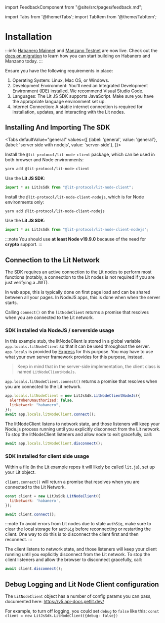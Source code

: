 import FeedbackComponent from "@site/src/pages/feedback.md";

import Tabs from '@theme/Tabs';
import TabItem from '@theme/TabItem';

# Installation

:::info
[Habanero Mainnet](../network/networks/mainnet) and [Manzano Testnet](../network/networks/testnet) are now live. Check out the [docs on migration](../network/migration-guide) to learn how you can start building on Habanero and Manzano today. 
:::

Ensure you have the following requirements in place:

1. Operating System: Linux, Mac OS, or Windows.
2. Development Environment: You'll need an Integrated Development Environment (IDE) installed. We recommend Visual Studio Code.
3. Languages: The Lit JS SDK supports JavaScript. Make sure you have the appropriate language environment set up.
4. Internet Connection: A stable internet connection is required for installation, updates, and interacting with the Lit nodes.

## Installing And Importing The SDK

<Tabs
defaultValue="general"
values={[
{label: 'general', value: 'general'},
{label: 'server side with nodejs', value: 'server-side'},
]}>
<TabItem value="general">

Install the `@lit-protocol/lit-node-client` package, which can be used in both browser and Node environments:

```sh
yarn add @lit-protocol/lit-node-client
```

Use the **Lit JS SDK**:

```js
import * as LitJsSdk from "@lit-protocol/lit-node-client";
```

</TabItem>

<TabItem value="server-side">

Install the `@lit-protocol/lit-node-client-nodejs`, which is for Node environments only:

```sh
yarn add @lit-protocol/lit-node-client-nodejs
```

Use the **Lit JS SDK**:

```js
import * as LitJsSdk from "@lit-protocol/lit-node-client-nodejs";
```

</TabItem>
</Tabs>

:::note
You should use **at least Node v19.9.0** because of the need for **crypto** support.
:::

## Connection to the Lit Network

The SDK requires an active connection to the Lit nodes to perform most functions (notably, a connection to the Lit nodes is not required if you are just verifying a JWT).

In web apps, this is typically done on first page load and can be shared between all your pages. In NodeJS apps, this is done when when the server starts.

Calling `connect()` on the `litNodeClient` returns a promise that resolves when you are connected to the Lit network.

### SDK installed via NodeJS / serverside usage

In this example stub, the litNodeClient is stored in a global variable `app.locals.litNodeClient` so that it can be used throughout the server. `app.locals` is provided by [Express](https://expressjs.com/) for this purpose. You may have to use what your own server framework provides for this purpose, instead.

> Keep in mind that in the server-side implementation, the client class is named `LitNodeClientNodeJs`.

`app.locals.litNodeClient.connect()` returns a promise that resolves when you are connected to the Lit network.

```js
app.locals.litNodeClient = new LitJsSdk.LitNodeClientNodeJs({
  alertWhenUnauthorized: false,
  litNetwork: "habanero",
});
await app.locals.litNodeClient.connect();
```

The litNodeClient listens to network state, and those listeners will keep your Node.js process running until you explicitly disconnect from the Lit network.
To stop the litNodeClient listeners and allow node to exit gracefully, call:

```js
await app.locals.litNodeClient.disconnect();
```

### SDK installed for client side usage

Within a file (in the Lit example repos it will likely be called `lit.js`), set up your Lit object.

`client.connect()` will return a promise that resolves when you are connected to the Lit Network.

```js
const client = new LitJsSdk.LitNodeClient({
  litNetwork: 'habanero',
});

await client.connect();
```

:::note
To avoid errors from Lit nodes due to stale `authSig`, make sure to clear the local storage for `authSig` before reconnecting or restarting the client. One way to do this is to disconnect the client first and then reconnect.
:::

The client listens to network state, and those listeners will keep your client running until you explicitly disconnect from the Lit network. To stop the client listeners and allow the browser to disconnect gracefully, call:

```js
await client.disconnect();
```

## Debug Logging and Lit Node Client configuration

The `LitNodeClient` object has a number of config params you can pass, documented here: https://v5.api-docs.getlit.dev/

For example, to turn off logging, you could set `debug` to `false` like this: `const client = new LitJsSdk.LitNodeClient({debug: false})`

<FeedbackComponent/>
